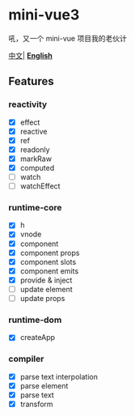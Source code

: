 # mini-vue3

吼，又一个 mini-vue 项目我的老伙计

[中文](README_zh.md)| **[English](README.md)**

## Features

### reactivity

- [x] effect
- [x] reactive
- [x] ref
- [x] readonly
- [x] markRaw
- [x] computed
- [ ] watch
- [ ] watchEffect

### runtime-core

- [x] h
- [x] vnode
- [x] component
- [x] component props
- [x] component slots
- [x] component emits
- [x] provide & inject
- [ ] update element
- [ ] update props

### runtime-dom

- [x] createApp

### compiler

- [x] parse text interpolation
- [x] parse element
- [x] parse text
- [x] transform
